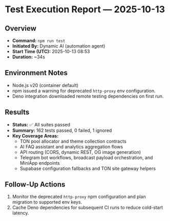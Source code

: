 # Test Execution Report — 2025-10-13

## Overview
- **Command:** `npm run test`
- **Initiated By:** Dynamic AI (automation agent)
- **Start Time (UTC):** 2025-10-13 08:53
- **Duration:** ~34s

## Environment Notes
- Node.js v20 (container default)
- npm issued a warning for deprecated `http-proxy` env configuration.
- Deno integration downloaded remote testing dependencies on first run.

## Results
- **Status:** ✅ All suites passed
- **Summary:** 162 tests passed, 0 failed, 1 ignored
- **Key Coverage Areas:**
  - TON pool allocator and theme collection contracts
  - AI FAQ assistant and analytics aggregation flows
  - API routing (CORS, dynamic REST, OG image generation)
  - Telegram bot workflows, broadcast payload orchestration, and MiniApp endpoints
  - Supabase configuration fallbacks and TON site gateway helpers

## Follow-Up Actions
1. Monitor the deprecated `http-proxy` npm configuration and plan migration to supported env keys.
2. Cache Deno dependencies for subsequent CI runs to reduce cold-start latency.

